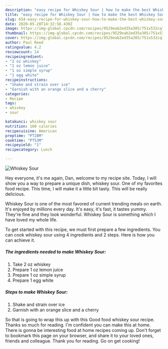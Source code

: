 ```yaml
---
description: "easy recipe for Whiskey Sour | how to make the best Whiskey Sour"
title: "easy recipe for Whiskey Sour | how to make the best Whiskey Sour"
slug: 654-easy-recipe-for-whiskey-sour-how-to-make-the-best-whiskey-sour
date: 2020-05-28T14:32:58.430Z
image: https://img-global.cpcdn.com/recipes/9529eab2ed35a305/751x532cq70/whiskey-sour-recipe-main-photo.jpg
thumbnail: https://img-global.cpcdn.com/recipes/9529eab2ed35a305/751x532cq70/whiskey-sour-recipe-main-photo.jpg
cover: https://img-global.cpcdn.com/recipes/9529eab2ed35a305/751x532cq70/whiskey-sour-recipe-main-photo.jpg
author: Paul Reed
ratingvalue: 4.2
reviewcount: 14
recipeingredient:
- "2 oz whiskey"
- "1 oz lemon juice"
- "1 oz simple syrup"
- "1 egg white"
recipeinstructions:
- "Shake and strain over ice"
- "Garnish with an orange slice and a cherry"
categories:
- Recipe
tags:
- whiskey
- sour

katakunci: whiskey sour 
nutrition: 160 calories
recipecuisine: American
preptime: "PT28M"
cooktime: "PT53M"
recipeyield: "1"
recipecategory: Lunch

---
```



![Whiskey Sour](https://img-global.cpcdn.com/recipes/9529eab2ed35a305/751x532cq70/whiskey-sour-recipe-main-photo.jpg)

Hey everyone, it's me again, Dan, welcome to my recipe site. Today, I will show you a way to prepare a unique dish, whiskey sour. One of my favorites food recipe. This time, I will make it a little bit tasty. This will be really delicious.

Whiskey Sour is one of the most favored of current trending meals on earth. It's enjoyed by millions every day. It's easy, it's fast, it tastes yummy. They're fine and they look wonderful. Whiskey Sour is something which I have loved my whole life.




To get started with this recipe, we must first prepare a few ingredients. You can cook whiskey sour using 4 ingredients and 2 steps. Here is how you can achieve it.

<!--inarticleads1-->

##### The ingredients needed to make Whiskey Sour:

1. Take 2 oz whiskey
1. Prepare 1 oz lemon juice
1. Prepare 1 oz simple syrup
1. Prepare 1 egg white




<!--inarticleads2-->

##### Steps to make Whiskey Sour:

1. Shake and strain over ice
1. Garnish with an orange slice and a cherry




So that is going to wrap this up with this Good food whiskey sour recipe. Thanks so much for reading. I'm confident you can make this at home. There is gonna be interesting food at home recipes coming up. Don't forget to bookmark this page on your browser, and share it to your loved ones, friends and colleague. Thank you for reading. Go on get cooking!
